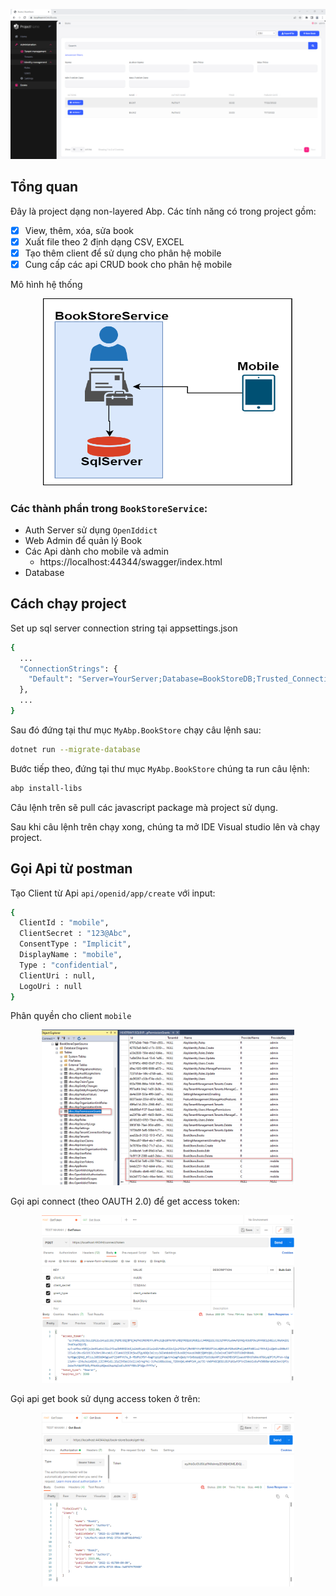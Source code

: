 <a href="https://github.com/ngotruong09">
  <p align="center">
    <img src="./doc/bookstore.png" alt="BookStore">
  </p>
</a>

## Tổng quan

Đây là project dạng non-layered Abp. Các tính năng có trong project gồm:
- [x] View, thêm, xóa, sửa book
- [x] Xuất file theo 2 định dạng CSV, EXCEL
- [x] Tạo thêm client để sử dụng cho phân hệ mobile
- [x] Cung cấp các api CRUD book cho phân hệ mobile   

Mô hình hệ thống

<p align="center">
  <img src="./doc/system.png" alt="Hệ thống" style="width:400px; height:300px;" >
</p>

### Các thành phần trong `BookStoreService`:

- Auth Server sử dụng `OpenIddict`
- Web Admin để quản lý Book
- Các Api dành cho mobile và admin
  - https://localhost:44344/swagger/index.html
- Database

## Cách chạy project

Set up sql server connection string tại appsettings.json

```bash
{
  ...
  "ConnectionStrings": {
    "Default": "Server=YourServer;Database=BookStoreDB;Trusted_Connection=True"
  },
  ...
}
```

Sau đó đứng tại thư mục `MyAbp.BookStore` chạy câu lệnh sau:

````bash
dotnet run --migrate-database
````

Bước tiếp theo, đứng tại thư mục `MyAbp.BookStore` chúng ta run câu lệnh:

````bash
abp install-libs
````

Câu lệnh trên sẽ pull các javascript package mà project sử dụng.

Sau khi câu lệnh trên chạy xong, chúng ta mở IDE Visual studio lên và chạy project.

## Gọi Api từ postman

Tạo Client từ Api `api/openid/app/create` với input:

````bash
{
  ClientId : "mobile",
  ClientSecret : "123@Abc",
  ConsentType : "Implicit",
  DisplayName : "mobile",
  Type : "confidential",
  ClientUri : null,
  LogoUri : null
}
````

Phân quyền cho client `mobile`

<p align="center">
  <img src="./doc/db1.png" alt="Hệ thống" style="max-width: 80%;"/>
</p>

Gọi api connect (theo OAUTH 2.0) để get access token:

<p align="center">
  <img src="./doc/postman1.png" alt="Hệ thống" style="max-width: 80%;"/>
</p>

Gọi api get book sử dụng access token ở trên:

<p align="center">
  <img src="./doc/postman2.png" alt="Hệ thống" style="max-width: 80%;"/>
</p>
